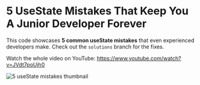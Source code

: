 # 5 UseState Mistakes That Keep You A Junior Developer Forever

This code showcases **5 common useState mistakes** that even experienced developers make. Check out the `solutions` branch for the fixes.

Watch the whole video on YouTube: https://www.youtube.com/watch?v=JVdt7poUjh0

![5 useState mistakes thumbnail](https://github.com/user-attachments/assets/a880ec18-01e9-4543-bf8c-695523e45cd9)
